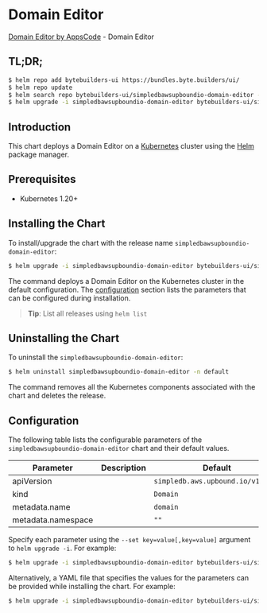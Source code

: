# Domain Editor

[Domain Editor by AppsCode](https://byte.builders) - Domain Editor

## TL;DR;

```bash
$ helm repo add bytebuilders-ui https://bundles.byte.builders/ui/
$ helm repo update
$ helm search repo bytebuilders-ui/simpledbawsupboundio-domain-editor --version=v0.4.18
$ helm upgrade -i simpledbawsupboundio-domain-editor bytebuilders-ui/simpledbawsupboundio-domain-editor -n default --create-namespace --version=v0.4.18
```

## Introduction

This chart deploys a Domain Editor on a [Kubernetes](http://kubernetes.io) cluster using the [Helm](https://helm.sh) package manager.

## Prerequisites

- Kubernetes 1.20+

## Installing the Chart

To install/upgrade the chart with the release name `simpledbawsupboundio-domain-editor`:

```bash
$ helm upgrade -i simpledbawsupboundio-domain-editor bytebuilders-ui/simpledbawsupboundio-domain-editor -n default --create-namespace --version=v0.4.18
```

The command deploys a Domain Editor on the Kubernetes cluster in the default configuration. The [configuration](#configuration) section lists the parameters that can be configured during installation.

> **Tip**: List all releases using `helm list`

## Uninstalling the Chart

To uninstall the `simpledbawsupboundio-domain-editor`:

```bash
$ helm uninstall simpledbawsupboundio-domain-editor -n default
```

The command removes all the Kubernetes components associated with the chart and deletes the release.

## Configuration

The following table lists the configurable parameters of the `simpledbawsupboundio-domain-editor` chart and their default values.

|     Parameter      | Description |                   Default                    |
|--------------------|-------------|----------------------------------------------|
| apiVersion         |             | <code>simpledb.aws.upbound.io/v1beta1</code> |
| kind               |             | <code>Domain</code>                          |
| metadata.name      |             | <code>domain</code>                          |
| metadata.namespace |             | <code>""</code>                              |


Specify each parameter using the `--set key=value[,key=value]` argument to `helm upgrade -i`. For example:

```bash
$ helm upgrade -i simpledbawsupboundio-domain-editor bytebuilders-ui/simpledbawsupboundio-domain-editor -n default --create-namespace --version=v0.4.18 --set apiVersion=simpledb.aws.upbound.io/v1beta1
```

Alternatively, a YAML file that specifies the values for the parameters can be provided while
installing the chart. For example:

```bash
$ helm upgrade -i simpledbawsupboundio-domain-editor bytebuilders-ui/simpledbawsupboundio-domain-editor -n default --create-namespace --version=v0.4.18 --values values.yaml
```
